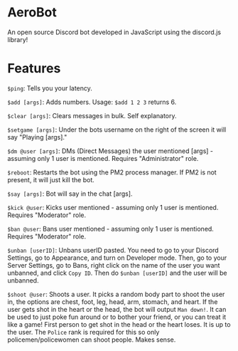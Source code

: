 # AeroBot
An open source Discord bot developed in JavaScript using the discord.js library!

# Features
```$ping```: Tells you your latency.

```$add [args]```: Adds numbers. Usage: ```$add 1 2 3``` returns 6.

```$clear [args]```: Clears messages in bulk. Self explanatory.

```$setgame [args]```: Under the bots username on the right of the screen it will say "Playing [args]."

```$dm @user [args]```: DMs (Direct Messages) the user mentioned [args] - assuming only 1 user is mentioned. Requires "Administrator" role.

```$reboot```: Restarts the bot using the PM2 process manager. If PM2 is not present, it will just kill the bot.

```$say [args]```: Bot will say in the chat [args].

```$kick @user```: Kicks user mentioned - assuming only 1 user is mentioned. Requires "Moderator" role.

```$ban @user```: Bans user mentioned - assuming only 1 user is mentioned. Requires "Moderator" role.

```$unban [userID]```: Unbans userID pasted. You need to go to your Discord Settings, go to Appearance, and turn on Developer mode. Then, go to your Server Settings, go to Bans, right click on the name of the user you want unbanned, and click ```Copy ID```. Then do ```$unban [userID]``` and the user will be unbanned.

```$shoot @user```: Shoots a user. It picks a random body part to shoot the user in, the options are chest, foot, leg, head, arm, stomach, and heart. If the user gets shot in the heart or the head, the bot will output ```Man down!```. It can be used to just poke fun around or to bother your friend, or you can treat it like a game! First person to get shot in the head or the heart loses. It is up to the user. The ```Police``` rank is required for this so only policemen/policewomen can shoot people. Makes sense.
